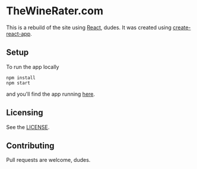 TheWineRater.com
================

This is a rebuild of the site using [React](https://reactjs.org), dudes. It was created using [create-react-app](CREATE-REACT-APP.md).

Setup
-----

To run the app locally

    npm install
    npm start

and you'll find the app running [here](http://localhost:3000/).

Licensing
---------

See the [LICENSE](LICENSE).

Contributing
------------

Pull requests are welcome, dudes.
